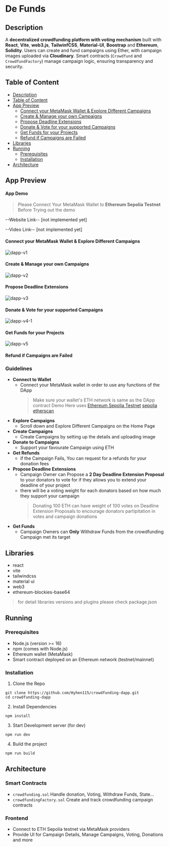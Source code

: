 # De Funds
## Description
A **decentralized crowdfunding platform with voting mechanism** built with **React**, **Vite**, **web3.js**, **TailwinfCSS**, **Material-UI**, **Boostrap** and **Ethereum**, **Solidity**. Users can create and fund campaigns using Ether, with campaign images uploaded via **Cloudinary**. Smart contracts (`Crowdfund` and `CrowdfundFactory`) manage campaign logic, ensuring transparency and security.

## Table of Content
- [Description](https://github.com/Hyhen115/crowdfunding-dapp?tab=readme-ov-file#description)
- [Table of Content](https://github.com/Hyhen115/crowdfunding-dapp#table-of-content)
- [App Preview](https://github.com/Hyhen115/crowdfunding-dapp?tab=readme-ov-file#app-preview)
  - [Connect your MetaMask Wallet & Explore Different Campaigns](https://github.com/Hyhen115/crowdfunding-dapp?tab=readme-ov-file#connect-your-metamask-wallet--explore-different-campaigns)
  - [Create & Manage your own Campaigns](https://github.com/Hyhen115/crowdfunding-dapp?tab=readme-ov-file#create--manage-your-own-campaigns)
  - [Propose Deadline Extensions](https://github.com/Hyhen115/crowdfunding-dapp?tab=readme-ov-file#propose-deadline-extensions)
  - [Donate & Vote for your supported Campaigns](https://github.com/Hyhen115/crowdfunding-dapp?tab=readme-ov-file#donate--vote-for-your-supported-campaigns)
  - [Get Funds for your Projects](https://github.com/Hyhen115/crowdfunding-dapp?tab=readme-ov-file#get-funds-for-your-projects)
  - [Refund if Campaigns are Failed](https://github.com/Hyhen115/crowdfunding-dapp?tab=readme-ov-file#refund-if-campaigns-are-failed)
- [Libraries](https://github.com/Hyhen115/crowdfunding-dapp?tab=readme-ov-file#libraries)
- [Running](https://github.com/Hyhen115/crowdfunding-dapp?tab=readme-ov-file#running)
  - [Prerequisites](https://github.com/Hyhen115/crowdfunding-dapp?tab=readme-ov-file#prerequisites)
  - [Installation](https://github.com/Hyhen115/crowdfunding-dapp?tab=readme-ov-file#installation)
- [Architecture]()

## App Preview
#### App Demo
> Please Connect Your MetaMask Wallet to **Ethereum Sepolia Testnet** Before Trying out the demo

--Website Link-- [not implemented yet]

--Video Link-- [not implemented yet]

#### Connect your MetaMask Wallet & Explore Different Campaigns
![dapp-v1](https://github.com/user-attachments/assets/b9091c40-9dda-4861-9bcc-5d74192fc097)
#### Create & Manage your own Campaigns
![dapp-v2](https://github.com/user-attachments/assets/517cc4f3-2882-44ab-a133-f6e13529a0b3)
#### Propose Deadline Extensions
![dapp-v3](https://github.com/user-attachments/assets/90baf6b0-dc23-455b-b0f6-54dcf14b783d)
#### Donate & Vote for your supported Campaigns
![dapp-v4-1](https://github.com/user-attachments/assets/c4693f6f-b106-40c2-9739-fd60d02852cb)
#### Get Funds for your Projects
![dapp-v5](https://github.com/user-attachments/assets/e30df0c9-1a3a-4a79-ac38-05b4ddc1becf)
#### Refund if Campaigns are Failed

### Guidelines
- **Connect to Wallet**
  - Connect your MetaMask wallet in order to use any functions of the DApp
    > Make sure your wallet's ETH network is same as the DApp contract Demo Here uses [Ethereum Sepolia Testnet](https://sepolia.dev/) [sepolia etherscan](https://sepolia.etherscan.io/)
- **Explore Campaigns**
  - Scroll down and Explore Different Campaigns on the Home Page
- **Create Campaigns**
  - Create Campaigns by setting up the details and uploading image
- **Donate to Campaigns**
  - Support your favourate Campaign using ETH
- **Get Refunds**
  - if the Campaign Fails, You can request for a refunds for your donation fees
- **Propose Deadline Extensions**
  - Campaign Owner can Propose a **2 Day Deadline Extension Proposal** to your donators to vote for if they allows you to extend your deadline of your project
  - there will be a voting weight for each donators based on how much they support your campaign
    > Donating 100 ETH can have weight of 100 votes on Deadline Extension Proposals to encourage donators partipitation in votes and campaign donations
- **Get Funds**
  - Campaign Owners can **Only** Withdraw Funds from the crowdfunding Campaign met its target
## Libraries
- react
- vite
- tailwindcss
- material ui
- web3
- ethereum-blockies-base64
  
> for detail libraries versions and plugins please check package.json
## Running
### Prerequisites
- Node.js (version >= 16)
- npm (comes with Node.js)
- Ethereum wallet (MetaMask)
- Smart contract deployed on an Ethereum network (testnet/mainnet)
### Installation
1. Clone the Repo
```
git clone https://github.com/Hyhen115/crowdfunding-dapp.git
cd crowdfunding-dapp
```
2. Install Dependencies
```
npm install
```
3. Start Development server (for dev)
```
npm run dev
```
4. Build the project
```
npm run build
```
## Architecture
### Smart Contracts
- ```crowdfunding.sol``` Handle donation, Voting, Withdraw Funds, State...
- ```crowdfundingFactory.sol``` Create and track crowdfunding campaign contracts
### Frontend
- Connect to ETH Sepolia testnet via MetaMask providers
- Provide UI for Campaign Details, Manage Campaigns, Voting, Donations and more

